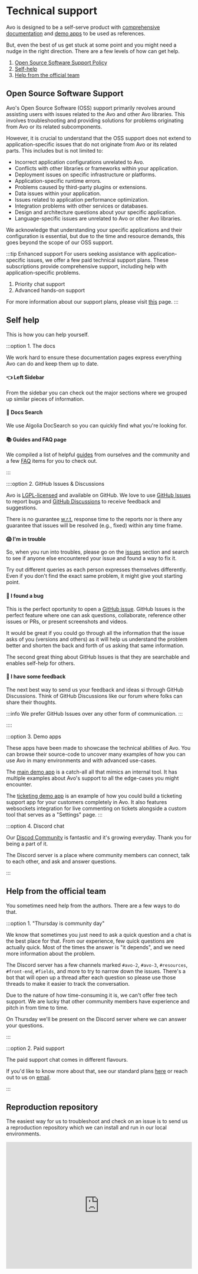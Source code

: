 # Technical support

Avo is designed to be a self-serve product with [comprehensive documentation](https://docs.avohq.io) and [demo apps](#demo-apps) to be used as references.

But, even the best of us get stuck at some point and you might need a nudge in the right direction. There are a few levels of how can get help.

1. [Open Source Software Support Policy](#open-source-software-support-policy)
1. [Self-help](#self-help)
1. [Help from the official team](#official-support)

<!-- 1. [Free support](#free-support)
1. [Free chat support Thursday](#free-chat-support-thursday)
2. [Demo apps](#demo-apps)
3. [Paid support](#paid-support) -->

<!-- :::tip Help levels

::: -->

## Open Source Software Support

Avo's Open Source Software (OSS) support primarily revolves around assisting users with issues related to the Avo and other Avo libraries. This involves troubleshooting and providing solutions for problems originating from Avo or its related subcomponents.

However, it is crucial to understand that the OSS support does not extend to application-specific issues that do not originate from Avo or its related parts.
This includes but is not limited to:

- Incorrect application configurations unrelated to Avo.
- Conflicts with other libraries or frameworks within your application.
- Deployment issues on specific infrastructure or platforms.
- Application-specific runtime errors.
- Problems caused by third-party plugins or extensions.
- Data issues within your application.
- Issues related to application performance optimization.
- Integration problems with other services or databases.
- Design and architecture questions about your specific application.
- Language-specific issues are unrelated to Avo or other Avo libraries.

We acknowledge that understanding your specific applications and their configuration is essential, but due to the time and resource demands, this goes beyond the scope of our OSS support.

:::tip Enhanced support
For users seeking assistance with application-specific issues, we offer a few paid technical support plans. These subscriptions provide comprehensive support, including help with application-specific problems.

1. Priority chat support
2. Advanced hands-on support

For more information about our support plans, please visit [this](https://avohq.io/support) page.
:::

## Self help

This is how you can help yourself.

:::option 1. The docs

We work hard to ensure these documentation pages express everything Avo can do and keep them up to date.

<div class="pl-6">

#### 👈 Left Sidebar

From the sidebar you can check out the major sections where we grouped up similar pieces of information.

#### 🔎 Docs Search

We use Algolia DocSearch so you can quickly find what you're looking for.

#### 📚 Guides and FAQ page

We compiled a list of helpful [guides](./../3.0/guides.html) from ourselves and the community and a few [FAQ](./../3.0/faq.html) items for you to check out.

</div>
:::

::::option 2. GitHub Issues & Discussions

<div class="pl-6">

Avo is [LGPL-licensed](https://opensource.org/license/lgpl-3-0) and available on GitHub. We love to use [GitHub Issues](https://github.com/avo-hq/avo/issues/) to report bugs and [GitHub Discussions](https://github.com/avo-hq/avo/discussions) to receive feedback and suggestions.

There is no guarantee [w.r.t.](https://preply.com/en/question/what-does-wrt-mean-41448) response time to the reports nor is there any guarantee that issues will be resolved (e.g., fixed) within any time frame.

#### 😱 I'm in trouble

So, when you run into troubles, please go on the [issues](https://github.com/avo-hq/avo/issues?q=) section and search to see if anyone else encountered your issue and found a way to fix it.

Try out different queries as each person expresses themselves differently. Even if you don't find the exact same problem, it might give yout starting point.

#### 🐛 I found a bug

This is the perfect oportunity to open a [GitHub issue](https://avo.cool/new-issue). GitHub Issues is the perfect feature where one can ask questions, collaborate, reference other issues or PRs, or present screenshots and videos.

It would be great if you could go through all the information that the issue asks of you (versions and others) as it will help us understand the problem better and shorten the back and forth of us asking that same information.

The second great thing about GitHub Issues is that they are searchable and enables self-help for others.

#### 📣 I have some feedback

The next best way to send us your feedback and ideas si through GitHub Discussions. Think of GitHub Discussions like our forum where folks can share their thoughts.

:::info
We prefer GitHub Issues over any other form of communication.
:::

</div>
::::

:::option 3. Demo apps

These apps have been made to showcase the technical abilities of Avo. You can browse their source-code to uncover many examples of how you can use Avo in many environments and with advanced use-cases.

The [main demo app](https://main.avodemo.com/) is a catch-all all that mimics an internal tool. It has multiple examples about Avo's support to all the edge-cases you might encounter.

The [ticketing demo app](https://ticketing.avodemo.com/) is an example of how you could build a ticketing support app for your customers completely in Avo.
It also features websockets integration for live commenting on tickets alongside a custom tool that serves as a "Settings" page.
:::


:::option 4. Discord chat

Our [Discod Community](https://avo.cool/chat) is fantastic and it's growing everyday. Thank you for being a part of it.

The Discord server is a place where community members can connect, talk to each other, and ask and answer questions.

:::

## Help from the official team

You sometimes need help from the authors. There are a few ways to do that.

:::option 1. "Thursday is community day"

We know that sometimes you just need to ask a quick question and a chat is the best place for that.
From our experience, few quick questions are actually quick. Most of the times the answer is "it depends", and we need more information about the problem.

The Discord server has a few channels marked `#avo-2`, `#avo-3`, `#resources`, `#front-end`, `#fields`, and more to try to narrow down the issues. There's a bot that will open up a thread after each question so please use those threads to make it easier to track the conversation.

Due to the nature of how time-consuming it is, we can't offer free tech support.
We are lucky that other community members have experience and pitch in from time to time.

On Thursday we'll be present on the Discord server where we can answer your questions.

:::

:::option 2. Paid support

<!-- Due to the nature of how time-consuming support is, we can't treat each issue the same or allocate the same amount of time.
The policy is that if it's something simple that we can figure on the spot we will happily answer. If it's something we can reproduce really quick, we will do it and answer the inquiry. -->

<!-- But there are times when we can't reproduce it quickly and more information is needed. That's when we'll ask you to provide a reproduction repository where we can troubleshoot the issue on our local machines quickly by (preferably) just running the app and going through a few provided steps. -->

<!-- When none of the above can be run and the case requires pair programming sessions, we can offer those as a separate paid service. -->

The paid support chat comes in different flavours.

If you'd like to know more about that, see our standard plans [here](https://avohq.io/support) or reach out to us on [email](mailto:adrian@avohq.io?subject=I'd%20like%20to%20know%20more%20about%20your%20Tech%20Support%20plans&body=Hi%2C%0D%0A%0D%0AMy%20name%20is%20...%2C%20I%20represent%20...%2C%20and%20I'd%20like%20to%20know%20...).

:::

## Reproduction repository

The easiest way for us to troubleshoot and check on an issue is to send us a reproduction repository which we can install and run in our local environments.

<iframe width="100%" height="344" src="https://www.youtube.com/embed/_zC5Ci7t7Lo" title="" frameborder="0" allow="accelerometer; autoplay; clipboard-write; encrypted-media; gyroscope; picture-in-picture; web-share" referrerpolicy="strict-origin-when-cross-origin" allowfullscreen></iframe>
